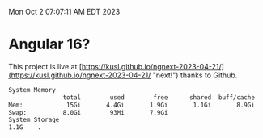 Mon Oct  2 07:07:11 AM EDT 2023

# Angular 16?


This project is live at [https://kusl.github.io/ngnext-2023-04-21/](https://kusl.github.io/ngnext-2023-04-21/ "next!") thanks to Github.

```bash
System Memory
               total        used        free      shared  buff/cache   available
Mem:            15Gi       4.4Gi       1.9Gi       1.1Gi       8.9Gi       9.3Gi
Swap:          8.0Gi        93Mi       7.9Gi
System Storage
1.1G	.
